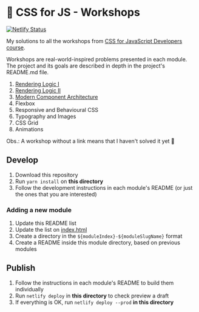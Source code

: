 # 🎨 CSS for JS - Workshops

[![Netlify Status](https://api.netlify.com/api/v1/badges/423b7749-06f9-4ec8-950d-a8611a55ff67/deploy-status)](https://app.netlify.com/sites/wdsrocha-css-for-js/deploys)

My solutions to all the workshops from [CSS for JavaScript Developers
course](https://css-for-js.dev/).

Workshops are real-world-inspired problems presented in each module. The project
and its goals are described in depth in the project's README.md file.

1. [Rendering Logic I](01-rendering-logic-i/)
2. [Rendering Logic II](02-rendering-logic-ii/)
3. [Modern Component Architecture](03-modern-component-architecture)
4. Flexbox
5. Responsive and Behavioural CSS
6. Typography and Images
7. CSS Grid
8. Animations

Obs.: A workshop without a link means that I haven't solved it yet 👀

## Develop

1. Download this repository
2. Run `yarn install` on **this directory**
3. Follow the development instructions in each module's README (or just the ones that you are interested)

### Adding a new module

1. Update this README list
2. Update the list on [index.html](index.html)
3. Create a directory in the `${moduleIndex}-${moduleSlugName}` format
4. Create a README inside this module directory, based on previous modules

## Publish

1. Follow the instructions in each module's README to build them individually
2. Run `netlify deploy` in **this directory** to check preview a draft
3. If everything is OK, run `netlify deploy --prod` **in this directory**

